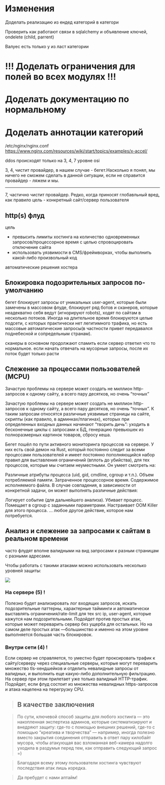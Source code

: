 
# Изменения


Доделать реализацию из ендед категорий в категори

Проверить как работают связи в sqlalchemy и объявление ключей, ondelete
(child, parrent)

Валуес есть только у из ласт категории



# !!! Доделать ограничения для полей во всех модулях !!!
# Доделать документацию по нормальному
# Доделать аннотации категорий

/etc/nginx/nginx.conf
https://www.nginx.com/resources/wiki/start/topics/examples/x-accel/


ddos происходят только на 3, 4, 7 уровне osi

3, 4, чистит провайдер, в нашем случае - бегет.Насколько я понял, мы ничего не сможем сделать в данной ситуации, если не справится провайдер - ляжем и мы.

--- 

7, частично чистит провайдер.
Редко, когда приносят глобавльный вред, как правило цель - конкретный сайт/сервер пользователя

## http(s) флуд

цель

- превысить лимиты хостинга на количество одновременных запросов/процессорное время с целью спровоцировать отключение сайта
- использовать уязвимости в CMS/фреймворках, чтобы выполнить какой-либо произвольный код

автоматические решения хостера 

## Блокировка подозрительных запросов по-умолчанию

бегет блокирует запросы от уникальных user-agent, которые были замечены в массовом флуде, блокирует ряд ботов и сканеров, которые неадекватно себя ведут (игнорируют robots), ходят по сайтам в несколько потоков. Иногда на длительное время блокируются целые подсети, с которых практически нет легитимного трафика, но есть массовые автоматические запросы(в частности привет передавался поднебесной и сопредельным странам).

сканеры в основном продолжают спамить если сервер ответил что то нормальное. если начать отвечать на мусорные запросы, после их поток будет только расти


## Слежение за процессами пользователей (MCPU)

Зачастую проблемы на сервере может создать не миллион http-запросов к одному сайту, а всего пару десятков, но очень “точных”

Зачастую проблемы на сервере может создать не миллион http-запросов к одному сайту, а всего пару десятков, но очень “точных”. К таким запросам относятся различные уязвимые страницы на сайте, скрипты (как правило, в админках/плагинах), которых при определенных входных данных начинают “творить дичь”: уходить в бесконечные циклы с запросами к БД, генерацию превьюшек из полноразмерных картинок товаров, сбросу кеша.

Бегет пошёл по пути активного мониторинга процессов на сервере. У них есть свой демон на Rust, который постоянно следит за всеми процессами пользователей и имеет постоянно пополняющийся набор правил для выставления ограничений (вплоть до убийства), для тех процессов, которые мы считаем неуместными. Он умеет смотреть на:

Различные атрибуты процесса (uid, gid, cmdline, cgroup и т.п.).
Объем потребляемой памяти.
Затраченное процессорное время.
Содержимое исполняемого файла.
В случае совпадения, в зависимости от конкретной задачи, он может выполнять различные действия:

Логирует событие (для дальнейшего анализа).
Убивает процесс.
Помещает в cgroup с заданными параметрами.
Настраивает OOM Killer для этого процесса.
… любое другое действие, которое нам потребуется.


## Анализ и слежение за запросами к сайтам в реальном времени

часто флудят вполне валидными на вид запросами к разным страницам с разными адресами.

Чтобы работать с такими атаками можно использовать несколько уровней защиты:

<img src="https://habrastorage.org/getpro/habr/upload_files/336/8a6/5cd/3368a65cdcc73e75b63130a17fe2fcd4.jpg">


### На сервере (5) !

Полезно будет анализировать лог входящих запросов, искать подозрительные паттерны, характерные тайминги и автоматически выставлять ограничения/rate-limit для тех src ip, user-agent, которые кажутся нам подозрительными. Подойдет против простых атак, которые может переварить сервер без ущерба для остальных. Но на самом деле простых атак —большинство и именно на этом уровне выполняется большая часть блокировок.

### Внутри сети (4) !

Если сервер не справляется, то уместно будет проксировать трафик к сайту/серверу через специальные серверы, которые могут переварить множество tls-хендшейков и отделить невалидные запросы от валидных, и выполнить еще какую-либо дополнительную фильтрацию. На сервер при этом прилетает уже только валидный HTTP-трафик. Подойдет, если флуд состоит из множества невалидных https-запросов и атака нацелена на перегрузку CPU.

>## В качестве заключения 

>По сути, ключевой способ защиты для любого хостинга — это накопленная экспертиза админов, которые систематизируют и внедряют защиту: где-то с помощью внешних решений, где-то с помощью “креатива и творчества” — например, иногда полезно вместо закрытия соединения отправить в ответ пару килобайт мусора, чтобы атакующая вас взломанная веб-камера надолго уходила в раздумья перед тем, как отправить следующий запрос =)

>Благодаря всему этому пользователи хостинга чувствуют последствия атак лишь изредка.

>Да пребудет с нами аптайм!




